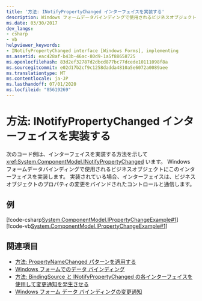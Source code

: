 ```yaml
---
title: '方法: INotifyPropertyChanged インターフェイスを実装する'
description: Windows フォームデータバインディングで使用されるビジネスオブジェクトに INotifyPropertyChanged インターフェイスを実装する方法について説明します。
ms.date: 03/30/2017
dev_langs:
- csharp
- vb
helpviewer_keywords:
- INotifyPropertyChanged interface [Windows Forms], implementing
ms.assetid: eac428af-b43b-46ac-80d9-1a5f88658725
ms.openlocfilehash: 83d2ef32787d2dbcd877bc77dcede10111098f8a
ms.sourcegitcommit: e02d17b2cf9c1258dadda4810a5e6072a0089aee
ms.translationtype: MT
ms.contentlocale: ja-JP
ms.lasthandoff: 07/01/2020
ms.locfileid: "85619269"
---
```

# <a name="how-to-implement-the-inotifypropertychanged-interface"></a>方法: INotifyPropertyChanged インターフェイスを実装する
次のコード例は、インターフェイスを実装する方法を示して <xref:System.ComponentModel.INotifyPropertyChanged> います。 Windows フォームデータバインディングで使用されるビジネスオブジェクトにこのインターフェイスを実装します。 実装されている場合、インターフェイスは、ビジネスオブジェクトのプロパティの変更をバインドされたコントロールと通信します。  
  
## <a name="example"></a>例  
 [!code-csharp[System.ComponentModel.IPropertyChangeExample#1](~/samples/snippets/csharp/VS_Snippets_Winforms/System.ComponentModel.IPropertyChangeExample/CS/Form1.cs#1)]
 [!code-vb[System.ComponentModel.IPropertyChangeExample#1](~/samples/snippets/visualbasic/VS_Snippets_Winforms/System.ComponentModel.IPropertyChangeExample/VB/Form1.vb#1)]  
  
## <a name="see-also"></a>関連項目

- [方法: PropertyNameChanged パターンを適用する](how-to-apply-the-propertynamechanged-pattern.md)
- [Windows フォームでのデータ バインディング](windows-forms-data-binding.md)
- [方法: BindingSource と INotifyPropertyChanged の各インターフェイスを使用して変更通知を発生させる](./controls/raise-change-notifications--bindingsource.md)
- [Windows フォーム データ バインディングの変更通知](change-notification-in-windows-forms-data-binding.md)

